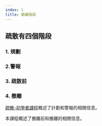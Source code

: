 ```yaml
---
index: 1
title: 撤離階段
---
```

## 疏散有四個階段

### 1. 規劃

### 2.警報

### 3. 疏散前

### 4. 撤離

[疏散-初學者課程](umbrella://incident-response/evacuation/beginner)概述了計劃和警報的相關信息。

本課程概述了撤離前和撤離的相關信息。